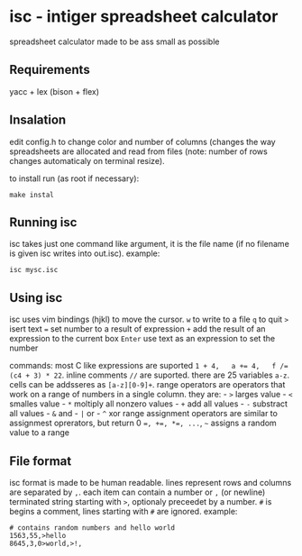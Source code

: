 isc - intiger spreadsheet calculator
====================================
spreadsheet calculator made to be ass small as possible


Requirements
------------
yacc + lex (bison + flex)


Insalation
----------
edit config.h to change color and number of columns (changes the way 
spreadsheets are allocated and read from files (note: number of rows
changes automaticaly on terminal resize).

to install run (as root if necessary):

	make instal


Running isc
-----------
isc takes just one command like argument, it is the file name
(if no filename is given isc writes into out.isc). example:

	isc mysc.isc


Using isc
----------
isc uses vim bindings (hjkl) to move the cursor.
`w`  to write to a file
`q`  to quit
`>`  isert text
`=`  set number to a result of expression
`+`  add the result of an expression to the current box 
`Enter`  use text as an expression to set the number

commands:
most C like expressions are suported
`1 + 4,   a += 4,   f /= (c4 + 3) * 22`.
inline comments `//` are suported.
there are 25 variables `a-z`.
cells can be addsseres as `[a-z][0-9]+`.
range operators are operators that work on a range of numbers in a single column.
they are:
	- `>` larges value
	- `<` smalles value
	- `*` moltiply all nonzero values
	- `+` add all values
	- `-` substract all values
	- `&` and
	- `|` or
	- `^` xor
range assignment operators are similar to assignmest oprerators, but return 0
`=, +=, *=, ...`, `~` assigns a random value to a range


File format
-----------
isc format is made to be human readable.
lines represent rows and columns are separated by `,`. each item can contain
a number or `,` (or newline) terminated string starting with `>`, optionaly preceedet
by a number. `#` is begins a comment, lines starting with `#` are ignored.
example:

```
# contains random numbers and hello world
1563,55,>hello
8645,3,0>world,>!,
```
